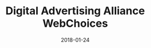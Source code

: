 ---
layout: site
title: "Digital Advertising Alliance WebChoices"
date: 2018-01-24
categories: [lifestyle]
version: 1.6.4
major: 1
minor: 6
patch: 4
slug: digital-advertising-alliance-webchoices
link: http://optout.aboutads.info/
permalink: /sites/:slug
---